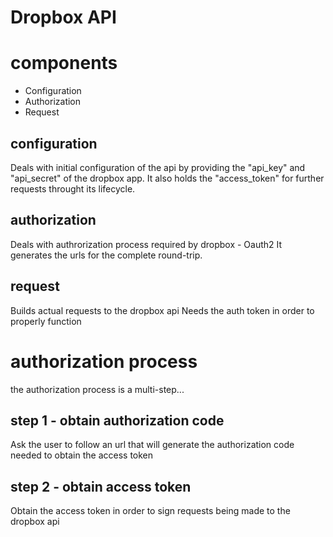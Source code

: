 Dropbox API
===========

# components

  - Configuration
  - Authorization
  - Request

## configuration

Deals with initial configuration of the api by providing the
"api_key" and "api_secret" of the dropbox app.
It also holds the "access_token" for further requests throught 
its lifecycle.

## authorization

Deals with authrorization process required by dropbox - Oauth2
It generates the urls for the complete round-trip.

## request

Builds actual requests to the dropbox api
Needs the auth token in order to properly function

# authorization process

the authorization process is a multi-step...

## step 1 - obtain authorization code 

Ask the user to follow an url that will generate the authorization
code needed to obtain the access token

## step 2 - obtain access token

Obtain the access token in order to sign requests being made to the 
dropbox api


